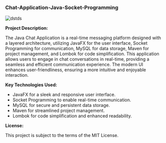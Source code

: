
### Chat-Application-Java-Socket-Programming

![dstds](https://github.com/Sam1ndaFernando/Chat-Application-Java-Socket-Programming/assets/120486850/cbbbef0e-0da2-4e74-b687-4f5834174c43)


**Project Description:**

The Java Chat Application is a real-time messaging platform designed with a layered architecture, utilizing JavaFX for the user interface, Socket Programming for communication, MySQL for data storage, Maven for project management, and Lombok for code simplification. This application allows users to engage in chat conversations in real-time, providing a seamless and efficient communication experience. The modern UI enhances user-friendliness, ensuring a more intuitive and enjoyable interaction.



**Key Technologies Used:**

- JavaFX for a sleek and responsive user interface.
- Socket Programming to enable real-time communication.
- MySQL for secure and persistent data storage.
- Maven for streamlined project management.
- Lombok for code simplification and enhanced readability.

**License:**

This project is subject to the terms of the MIT License.

